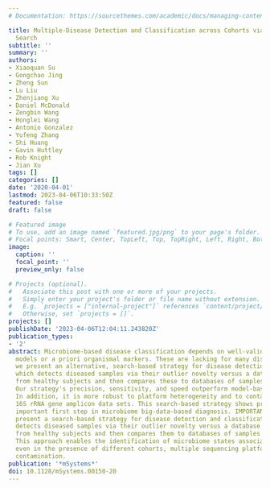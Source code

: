 ```yaml
---
# Documentation: https://sourcethemes.com/academic/docs/managing-content/

title: Multiple-Disease Detection and Classification across Cohorts via Microbiome
  Search
subtitle: ''
summary: ''
authors:
- Xiaoquan Su
- Gongchao Jing
- Zheng Sun
- Lu Liu
- Zhenjiang Xu
- Daniel McDonald
- Zengbin Wang
- Honglei Wang
- Antonio Gonzalez
- Yufeng Zhang
- Shi Huang
- Gavin Huttley
- Rob Knight
- Jian Xu
tags: []
categories: []
date: '2020-04-01'
lastmod: 2023-04-06T10:33:50Z
featured: false
draft: false

# Featured image
# To use, add an image named `featured.jpg/png` to your page's folder.
# Focal points: Smart, Center, TopLeft, Top, TopRight, Left, Right, BottomLeft, Bottom, BottomRight.
image:
  caption: ''
  focal_point: ''
  preview_only: false

# Projects (optional).
#   Associate this post with one or more of your projects.
#   Simply enter your project's folder or file name without extension.
#   E.g. `projects = ["internal-project"]` references `content/project/deep-learning/index.md`.
#   Otherwise, set `projects = []`.
projects: []
publishDate: '2023-04-06T12:04:11.243820Z'
publication_types:
- '2'
abstract: Microbiome-based disease classification depends on well-validated disease-specific
  models or a priori organismal markers. These are lacking for many diseases. Here,
  we present an alternative, search-based strategy for disease detection and classification,
  which detects diseased samples via their outlier novelty versus a database of samples
  from healthy subjects and then compares these to databases of samples from patients.
  Our strategy's precision, sensitivity, and speed outperform model-based approaches.
  In addition, it is more robust to platform heterogeneity and to contamination in
  16S rRNA gene amplicon data sets. This search-based strategy shows promise as an
  important first step in microbiome big-data-based diagnosis. IMPORTANCE Here, we
  present a search-based strategy for disease detection and classification, which
  detects diseased samples via their outlier novelty versus a database of samples
  from healthy subjects and then compares them to databases of samples from patients.
  This approach enables the identification of microbiome states associated with disease
  even in the presence of different cohorts, multiple sequencing platforms, or significant
  contamination.
publication: '*mSystems*'
doi: 10.1128/mSystems.00150-20
---
```


